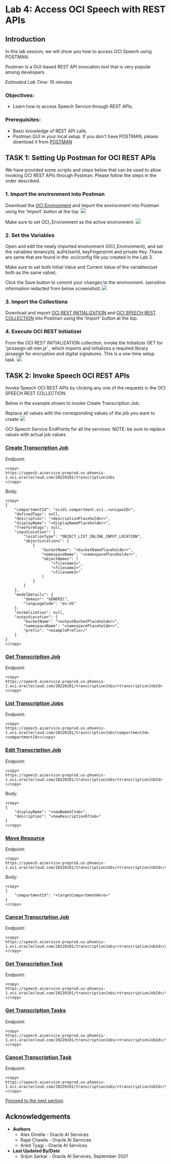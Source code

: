 # Lab 4: Access OCI Speech with REST APIs

## Introduction


In this lab session, we will show you how to access OCI Speech using POSTMAN.

Postman is a GUI-based REST API invocation tool that is very popular among developers.

*Estimated Lab Time*: 10 minutes

### Objectives:
* Learn how to access Speech Service through REST APIs.

### Prerequisites:
* Basic knowledge of REST API calls.
* Postman GUI in your local setup. If you don't have POSTMAN, please download it from [POSTMAN](https://www.postman.com/downloads/)

## **TASK 1:** Setting Up Postman for OCI REST APIs
We have provided some scripts and steps below that can be used to allow invoking OCI REST APIs through Postman. Please follow the steps in the order described.

### 1. Import the environment into Postman

Download the [OCI Environment](./files/OCI_Environment.postman_environment.json) and import the environment into Postman using the 'Import' button at the top.
    ![](./images/importENV.png " ")

Make sure to set OCI_Environment as the active environment.
    ![](./images/setActive.png " ")

### 2. Set the Variables
Open and edit the newly imported environment (OCI_Environment), and set the variables tenancyId, authUserId, keyFingerprint and private Key. These are same that are found in the .oci/config file you created in the Lab 3.

Make sure to set both Initial Value and Current Value of the variables(set both as the same value).

Click the Save button to commit your changes to the environment.
(sensitive information redacted from below screenshot)
    ![](./images/setVar.png " ")

### 3. Import the Collections
Download and import [OCI REST INITIALIZATION](./files/OCI_REST_INITIALIZATION.postman_collection.json) and [OCI SPEECH REST COLLECTION](./files/OCI_SPEECH_REST_COLLECTION.postman_collection.json) into Postman using the 'Import' button at the top.

### 4. Execute OCI REST Initializer
From the OCI REST INITIALIZATION collection, invoke the Initializer GET for 'jsrsasign-all-min.js' , which imports and initializes a required library jsrsasign for encryption and digital signatures. This is a one-time setup task. 
    ![](./images/initializeREST.png " ")

<!-- ### 5. Add Request in OCI REST COLLECTION

Add Request in the OCI REST COLLECTION Folder
![](./images/4.png " ")

Enter Name and click 'Save to OCI REST COLLECTION'
![](./images/5.png " ")

Just make sure that the OCI REST calls are executed as part of the OCI REST COLLECTION, as that collection contains the necessary javascript code to generate OCI's authentication header -->

## **TASK 2:** Invoke Speech OCI REST APIs

Invoke Speech OCI REST APIs by clicking any one of the requests in the OCI SPEECH REST COLLECTION.
    
Below in the example shown to invoke Create Transcription Job.

Replace all <placeholder> values with the corresponding values of the job you want to create
    ![](./images/postman_screenshot.png " ")

OCI Speech Service EndPoints for all the services:
NOTE: be sure to replace <placeholder> values with actual job values


### <u>Create Transcription Job</u>
Endpoint:
```
<copy>
https://speech.aiservice-preprod.us-phoenix-1.oci.oraclecloud.com/20220101/transcriptionJobs
</copy>
```
Body:
```
<copy>
{
    "compartmentId": "ocid1.compartment.oc1..<uniqueID>",
    "definedTags": null,
    "description": "<descriptionPlaceholder>",
    "displayName": "<displayNamePlaceholder>",
    "freeformTags": null,
    "inputLocation": {
        "locationType": "OBJECT_LIST_INLINE_INPUT_LOCATION",
        "objectLocations": [
            {
                "bucketName": "<bucketNamePlaceholder>",
                "namespaceName": "<namespacePlaceholder>",
                "objectNames": [
                    "<filename1>",
                    "<filename2>",
                    "<filename3>"
                ]
            }
        ]
    },
    "modelDetails": {
        "domain": "GENERIC",
        "languageCode": "en-US"
    },
    "normalization": null,
    "outputLocation": {
        "bucketName": "<outputBucketPlaceholder>",
        "namespaceName": "<namespacePlaceholder>",
        "prefix": "<examplePrefix>/"
    }
}
</copy>
```

### <u>Get Transcription Job</u>
Endpoint:
```
<copy>
https://speech.aiservice-preprod.us-phoenix-1.oci.oraclecloud.com/20220101/transcriptionJobs/<transcriptionJobId></copy>
```
### <u>List Transcription Jobs</u>
Endpoint:
```
<copy>
https://speech.aiservice-preprod.us-phoenix-1.oci.oraclecloud.com/20220101/transcriptionJobs?compartmentId=<compartmentId></copy>
```
### <u>Edit Transcription Job</u>
Endpoint:
```
<copy>
https://speech.aiservice-preprod.us-phoenix-1.oci.oraclecloud.com/20220101/transcriptionJobs/<transcriptionJobId>
</copy>
```
Body:
```
<copy>
{
    "displayName": "<newNameOfJob>",
    "description": "<newDescriptionOfJob>"
}
</copy>
```
### <u>Move Resource</u>
Endpoint:
```
<copy>
https://speech.aiservice-preprod.us-phoenix-1.oci.oraclecloud.com/20220101/transcriptionJobs/<transcriptionJobId>/actions/changeCompartment</copy>
```
Body:
```
<copy>
{
    "compartmentId": "<targetCompartmentHere>"
}
</copy>
```
### <u>Cancel Transcription Job</u>
Endpoint:
```
<copy>
https://speech.aiservice-preprod.us-phoenix-1.oci.oraclecloud.com/20220101/transcriptionJobs/<transcriptionJobId>/actions/cancel
</copy>
```

### <u>Get Transcription Task</u>
Endpoint:
```
<copy>
https://speech.aiservice-preprod.us-phoenix-1.oci.oraclecloud.com/20220101/transcriptionJobs/<transcriptionJobId>/transcriptionTasks/<transcriptionTaskId>
</copy>
```

### <u>Get Transcription Tasks</u>
Endpoint:
```
<copy>
https://speech.aiservice-preprod.us-phoenix-1.oci.oraclecloud.com/20220101/transcriptionJobs/<transcriptionJobId>/transcriptionTasks
</copy>
```

### <u>Cancel Transcription Task</u>
Endpoint:
```
<copy>
https://speech.aiservice-preprod.us-phoenix-1.oci.oraclecloud.com/20220101/transcriptionJobs/<transcriptionJobId>/transcriptionTasks/<transcriptionTaskId>/actions/cancel
</copy>
```


[Proceed to the next section](#next).


## Acknowledgements
* **Authors**
    * Alex Ginella - Oracle AI Services
    * Rajat Chawla  - Oracle AI Services
    * Ankit Tyagi -  Oracle AI Services
* **Last Updated By/Date**
    * Srijon Sarkar  - Oracle AI Services, September 2021
